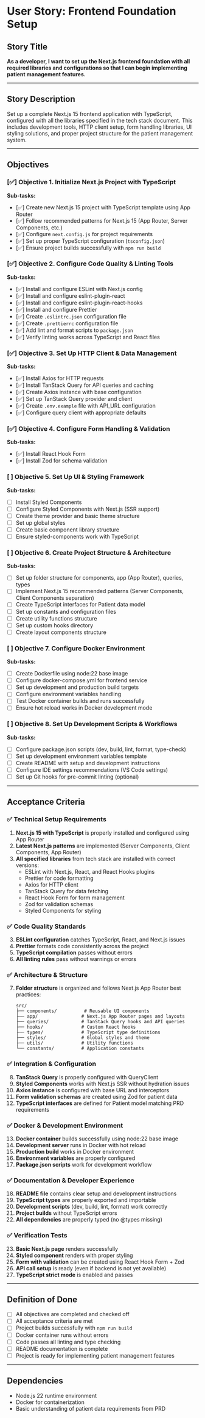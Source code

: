 # User Story: Frontend Foundation Setup

## Story Title
**As a developer, I want to set up the Next.js frontend foundation with all required libraries and configurations so that I can begin implementing patient management features.**

---

## Story Description
Set up a complete Next.js 15 frontend application with TypeScript, configured with all the libraries specified in the tech stack document. This includes development tools, HTTP client setup, form handling libraries, UI styling solutions, and proper project structure for the patient management system.

---

## Objectives

### [✅] Objective 1. Initialize Next.js Project with TypeScript
**Sub-tasks:**
- [✅] Create new Next.js 15 project with TypeScript template using App Router
- [✅] Follow recommended patterns for Next.js 15 (App Router, Server Components, etc.)
- [✅] Configure `next.config.js` for project requirements
- [✅] Set up proper TypeScript configuration (`tsconfig.json`)
- [✅] Ensure project builds successfully with `npm run build`

### [✅] Objective 2. Configure Code Quality & Linting Tools
**Sub-tasks:**
- [✅] Install and configure ESLint with Next.js config
- [✅] Install and configure eslint-plugin-react
- [✅] Install and configure eslint-plugin-react-hooks
- [✅] Install and configure Prettier
- [✅] Create `.eslintrc.json` configuration file
- [✅] Create `.prettierrc` configuration file
- [✅] Add lint and format scripts to `package.json`
- [✅] Verify linting works across TypeScript and React files

### [✅] Objective 3. Set Up HTTP Client & Data Management
**Sub-tasks:**
- [✅] Install Axios for HTTP requests
- [✅] Install TanStack Query for API queries and caching
- [✅] Create Axios instance with base configuration
- [✅] Set up TanStack Query provider and client
- [✅] Create `.env.example` file with API_URL configuration
- [✅] Configure query client with appropriate defaults

### [✅] Objective 4. Configure Form Handling & Validation
**Sub-tasks:**
- [✅] Install React Hook Form
- [✅] Install Zod for schema validation

### [ ] Objective 5. Set Up UI & Styling Framework
**Sub-tasks:**
- [ ] Install Styled Components
- [ ] Configure Styled Components with Next.js (SSR support)
- [ ] Create theme provider and basic theme structure
- [ ] Set up global styles
- [ ] Create basic component library structure
- [ ] Ensure styled-components work with TypeScript

### [ ] Objective 6. Create Project Structure & Architecture
**Sub-tasks:**
- [ ] Set up folder structure for components, app (App Router), queries, types
- [ ] Implement Next.js 15 recommended patterns (Server Components, Client Components separation)
- [ ] Create TypeScript interfaces for Patient data model
- [ ] Set up constants and configuration files
- [ ] Create utility functions structure
- [ ] Set up custom hooks directory
- [ ] Create layout components structure

### [ ] Objective 7. Configure Docker Environment
**Sub-tasks:**
- [ ] Create Dockerfile using node:22 base image
- [ ] Configure docker-compose.yml for frontend service
- [ ] Set up development and production build targets
- [ ] Configure environment variables handling
- [ ] Test Docker container builds and runs successfully
- [ ] Ensure hot reload works in Docker development mode

### [ ] Objective 8. Set Up Development Scripts & Workflows
**Sub-tasks:**
- [ ] Configure package.json scripts (dev, build, lint, format, type-check)
- [ ] Set up development environment variables template
- [ ] Create README with setup and development instructions
- [ ] Configure IDE settings recommendations (VS Code settings)
- [ ] Set up Git hooks for pre-commit linting (optional)

---

## Acceptance Criteria

### ✅ Technical Setup Requirements
1. **Next.js 15 with TypeScript** is properly installed and configured using App Router
2. **Latest Next.js patterns** are implemented (Server Components, Client Components, App Router)
3. **All specified libraries** from tech stack are installed with correct versions:
   - ESLint with Next.js, React, and React Hooks plugins
   - Prettier for code formatting
   - Axios for HTTP client
   - TanStack Query for data fetching
   - React Hook Form for form management
   - Zod for validation schemas
   - Styled Components for styling

### ✅ Code Quality Standards
3. **ESLint configuration** catches TypeScript, React, and Next.js issues
4. **Prettier** formats code consistently across the project
5. **TypeScript compilation** passes without errors
6. **All linting rules** pass without warnings or errors

### ✅ Architecture & Structure
7. **Folder structure** is organized and follows Next.js App Router best practices:
   ```
   src/
   ├── components/          # Reusable UI components
   ├── app/                # Next.js App Router pages and layouts
   ├── queries/            # TanStack Query hooks and API queries
   ├── hooks/              # Custom React hooks
   ├── types/              # TypeScript type definitions
   ├── styles/             # Global styles and theme
   ├── utils/              # Utility functions
   └── constants/          # Application constants
   ```

### ✅ Integration & Configuration
8. **TanStack Query** is properly configured with QueryClient
9. **Styled Components** works with Next.js SSR without hydration issues
10. **Axios instance** is configured with base URL and interceptors
11. **Form validation schemas** are created using Zod for patient data
12. **TypeScript interfaces** are defined for Patient model matching PRD requirements

### ✅ Docker & Development Environment
13. **Docker container** builds successfully using node:22 base image
14. **Development server** runs in Docker with hot reload
15. **Production build** works in Docker environment
16. **Environment variables** are properly configured
17. **Package.json scripts** work for development workflow

### ✅ Documentation & Developer Experience
18. **README file** contains clear setup and development instructions
19. **TypeScript types** are properly exported and importable
20. **Development scripts** (dev, build, lint, format) work correctly
21. **Project builds** without TypeScript errors
22. **All dependencies** are properly typed (no @types missing)

### ✅ Verification Tests
23. **Basic Next.js page** renders successfully
24. **Styled component** renders with proper styling
25. **Form with validation** can be created using React Hook Form + Zod
26. **API call setup** is ready (even if backend is not yet available)
27. **TypeScript strict mode** is enabled and passes

---

## Definition of Done
- [ ] All objectives are completed and checked off
- [ ] All acceptance criteria are met
- [ ] Project builds successfully with `npm run build`
- [ ] Docker container runs without errors
- [ ] Code passes all linting and type checking
- [ ] README documentation is complete
- [ ] Project is ready for implementing patient management features

---

## Dependencies
- Node.js 22 runtime environment
- Docker for containerization
- Basic understanding of patient data requirements from PRD